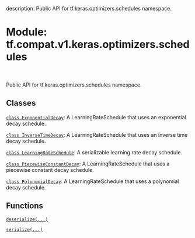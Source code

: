 description: Public API for tf.keras.optimizers.schedules namespace.

<div itemscope itemtype="http://developers.google.com/ReferenceObject">
<meta itemprop="name" content="tf.compat.v1.keras.optimizers.schedules" />
<meta itemprop="path" content="Stable" />
</div>

# Module: tf.compat.v1.keras.optimizers.schedules

<!-- Insert buttons and diff -->

<table class="tfo-notebook-buttons tfo-api nocontent" align="left">

</table>



Public API for tf.keras.optimizers.schedules namespace.



## Classes

[`class ExponentialDecay`](../../../../../tf/keras/optimizers/schedules/ExponentialDecay.md): A LearningRateSchedule that uses an exponential decay schedule.

[`class InverseTimeDecay`](../../../../../tf/keras/optimizers/schedules/InverseTimeDecay.md): A LearningRateSchedule that uses an inverse time decay schedule.

[`class LearningRateSchedule`](../../../../../tf/keras/optimizers/schedules/LearningRateSchedule.md): A serializable learning rate decay schedule.

[`class PiecewiseConstantDecay`](../../../../../tf/keras/optimizers/schedules/PiecewiseConstantDecay.md): A LearningRateSchedule that uses a piecewise constant decay schedule.

[`class PolynomialDecay`](../../../../../tf/keras/optimizers/schedules/PolynomialDecay.md): A LearningRateSchedule that uses a polynomial decay schedule.

## Functions

[`deserialize(...)`](../../../../../tf/keras/optimizers/schedules/deserialize.md)

[`serialize(...)`](../../../../../tf/keras/optimizers/schedules/serialize.md)

